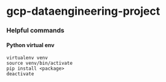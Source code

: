 # gcp-dataengineering-project

### Helpful commands 

#### Python virtual env
```
virtualenv venv
source venv/bin/activate
pip install <package>
deactivate
``````
